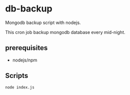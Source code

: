 # db-backup

Mongodb backup script with nodejs.

This cron job backup mongodb database every mid-night.

## prerequisites

- nodejs/npm

## Scripts

```
node index.js
```
